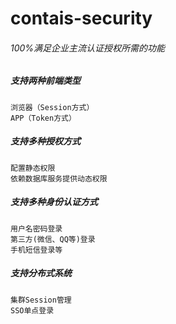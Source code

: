# contais-security

###### 100%满足企业主流认证授权所需的功能

##### 支持两种前端类型
    浏览器（Session方式）
    APP（Token方式） 

##### 支持多种授权方式
    配置静态权限
    依赖数据库服务提供动态权限 
    
##### 支持多种身份认证方式
    用户名密码登录
    第三方(微信、QQ等)登录
    手机短信登录等 
    
##### 支持分布式系统
    集群Session管理
    SSO单点登录 
